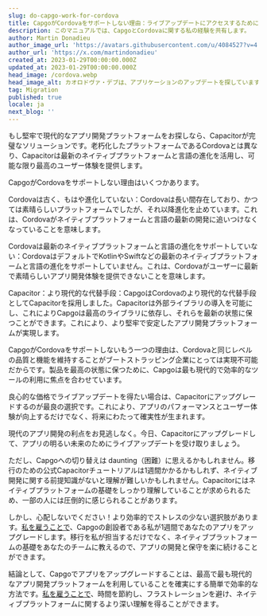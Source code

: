 ```yaml
---
slug: do-capgo-work-for-cordova
title: CapgoがCordovaをサポートしない理由：ライブアップデートにアクセスするためにアプリを更新してください。
description: このマニュアルでは、CapgoとCordovaに関する私の経験を共有します。
author: Martin Donadieu
author_image_url: 'https://avatars.githubusercontent.com/u/4084527?v=4'
author_url: 'https://x.com/martindonadieu'
created_at: 2023-01-29T00:00:00.000Z
updated_at: 2023-01-29T00:00:00.000Z
head_image: /cordova.webp
head_image_alt: カオロドヴァ・デブは、アプリケーションのアップデートを探しています。
tag: Migration
published: true
locale: ja
next_blog: ''
---
```


もし堅牢で現代的なアプリ開発プラットフォームをお探しなら、Capacitorが完璧なソリューションです。老朽化したプラットフォームであるCordovaとは異なり、Capacitorは最新のネイティブプラットフォームと言語の進化を活用し、可能な限り最高のユーザー体験を提供します。

CapgoがCordovaをサポートしない理由はいくつかあります。

Cordovaは古く、もはや進化していない：Cordovaは長い間存在しており、かつては素晴らしいプラットフォームでしたが、それ以降進化を止めています。これは、Cordovaがネイティブプラットフォームと言語の最新の開発に追いつけなくなっていることを意味します。

Cordovaは最新のネイティブプラットフォームと言語の進化をサポートしていない：CordovaはデフォルトでKotlinやSwiftなどの最新のネイティブプラットフォームと言語の進化をサポートしていません。これは、Cordovaがユーザーに最新で素晴らしいアプリ開発体験を提供できないことを意味します。

Capacitor：より現代的な代替手段：CapgoはCordovaのより現代的な代替手段としてCapacitorを採用しました。Capacitorは外部ライブラリの導入を可能にし、これによりCapgoは最高のライブラリに依存し、それらを最新の状態に保つことができます。これにより、より堅牢で安定したアプリ開発プラットフォームが実現します。

CapgoがCordovaをサポートしないもう一つの理由は、Cordovaと同じレベルの品質と機能を維持することがブートストラッピング企業にとっては実現不可能だからです。製品を最高の状態に保つために、Capgoは最も現代的で効率的なツールの利用に焦点を合わせています。

良心的な価格でライブアップデートを得たい場合は、Capacitorにアップグレードするのが最良の選択です。これにより、アプリのパフォーマンスとユーザー体験が向上するだけでなく、将来にわたって確実性が生まれます。

現代のアプリ開発の利点をお見逃しなく。今日、Capacitorにアップグレードして、アプリの明るい未来のためにライブアップデートを受け取りましょう。

ただし、Capgoへの切り替えは daunting（困難）に思えるかもしれません。移行のための公式Capacitorチュートリアルは1週間かかるかもしれず、ネイティブ開発に関する前提知識がないと理解が難しいかもしれません。Capacitorにはネイティブプラットフォームの基礎をしっかり理解していることが求められるため、一部の人には圧倒的に感じられることがあります。

しかし、心配しないでください！より効率的でストレスの少ない選択肢があります。[私を雇うことで](https://calcom/martindonadieu/convert-your-cordova-app-to-capacitor/)、Capgoの創設者である私が1週間であなたのアプリをアップグレードします。移行を私が担当するだけでなく、ネイティブプラットフォームの基礎をあなたのチームに教えるので、アプリの開発と保守を楽に続けることができます。

結論として、Capgoでアプリをアップグレードすることは、最高で最も現代的なアプリ開発プラットフォームを利用していることを確実にする簡単で効率的な方法です。[私を雇うことで](https://calcom/martindonadieu/convert-your-cordova-app-to-capacitor/)、時間を節約し、フラストレーションを避け、ネイティブプラットフォームに関するより深い理解を得ることができます。